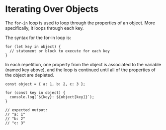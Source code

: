 # Iterating Over Objects

The `for-in` loop is used to loop through the properties of an object. More specifically, it loops through each key.

The syntax for the for-in loop is:

```
for (let key in object) {
  // statement or block to execute for each key
}
```
In each repetition, one property from the object is associated to the variable (named key above), and the loop is continued until all of the properties of the object are depleted.

```
const object = { a: 1, b: 2, c: 3 };

for (const key in object) {
  console.log(`${key}: ${object[key]}`);
}

// expected output:
// "a: 1"
// "b: 2"
// "c: 3"
```